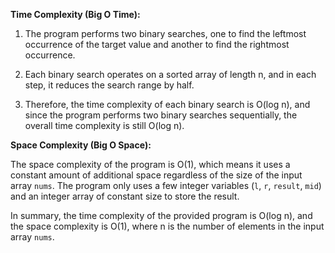 **Time Complexity (Big O Time):**

1. The program performs two binary searches, one to find the leftmost occurrence of the target value and another to find the rightmost occurrence.

2. Each binary search operates on a sorted array of length n, and in each step, it reduces the search range by half.

3. Therefore, the time complexity of each binary search is O(log n), and since the program performs two binary searches sequentially, the overall time complexity is still O(log n).

**Space Complexity (Big O Space):**

The space complexity of the program is O(1), which means it uses a constant amount of additional space regardless of the size of the input array `nums`. The program only uses a few integer variables (`l`, `r`, `result`, `mid`) and an integer array of constant size to store the result.

In summary, the time complexity of the provided program is O(log n), and the space complexity is O(1), where n is the number of elements in the input array `nums`.
